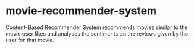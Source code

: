 # movie-recommender-system
Content-Based Recommender System recommends movies similar to the movie user likes and analyses the sentiments on the reviews given by the user for that movie.
